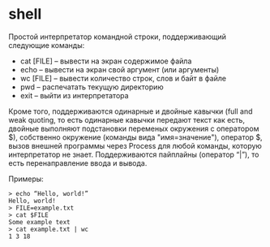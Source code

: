 # shell

Простой интерпретатор командной строки, поддерживающий следующие команды:
* cat [FILE] – вывести на экран содержимое файла
* echo – вывести на экран свой аргумент (или аргументы)
* wc [FILE] – вывести количество строк, слов и байт в файле
* pwd – распечатать текущую директорию
* exit – выйти из интерпретатора

Кроме того, поддерживаются одинарные и двойные кавычки (full and weak quoting, то есть одинарные кавычки передают текст как есть, двойные выполняют подстановки переменых окружения с оператором $), собственно окружение (команды вида "имя=значение"), оператор $, вызов внешней программы через Process для любой команды, которую интерпретатор не знает. Поддерживаются пайплайны (оператор “|”), то есть перенаправление ввода и вывода.

Примеры:

    > echo “Hello, world!”
    Hello, world!
    > FILE=example.txt
    > cat $FILE
    Some example text
    > cat example.txt | wc
    1 3 18

